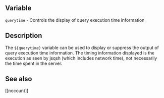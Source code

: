 ## Variable

  `querytime` - Controls the display of query execution time information

## Description

  The `${querytime}` variable can be used to display or suppress the
  output of query execution time information. The timing information
  displayed is the execution as seen by jsqsh (which includes network
  time), not necessarily the time spent in the server.
   
## See also

  [[nocount]]
